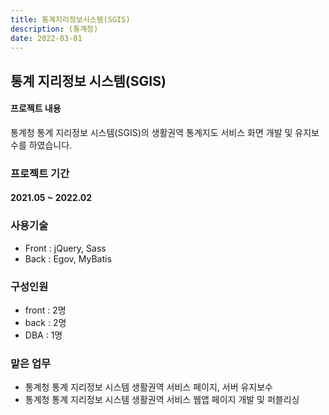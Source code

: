 ```yaml
---
title: 통계지리정보시스템(SGIS)
description: (통계청)
date: 2022-03-01
---
```



## 통계 지리정보 시스템(SGIS) 

#### 프로젝트 내용

통계청 통계 지리정보 시스템(SGIS)의 생활권역 통계지도 서비스 화면 개발 및 유지보수를 하였습니다.

### 프로젝트 기간
#### 2021.05 ~ 2022.02

### 사용기술
- Front : jQuery, Sass
- Back : Egov, MyBatis
  
### 구성인원
- front : 2명
- back : 2명
- DBA : 1명

### 맡은 업무

- 통계청 통계 지리정보 시스템 생활권역 서비스 페이지, 서버 유지보수
- 통계청 통계 지리정보 시스템 생활권역 서비스 웹앱 페이지 개발 및 퍼블리싱
